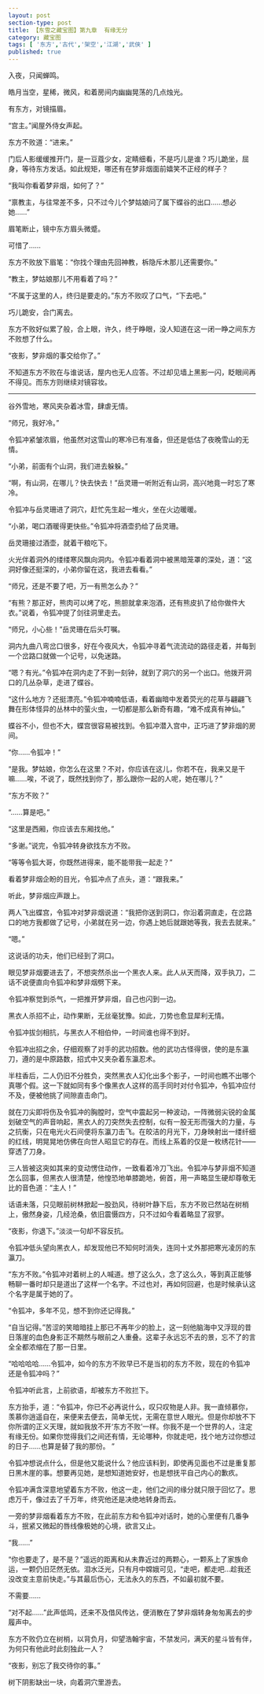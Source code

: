 ```yaml
---
layout: post
section-type: post
title: 【东雪之藏宝图】第九章  有缘无分
category: 藏宝图
tags: [ '东方','古代','架空','江湖','武侠' ]
published: true
---
```

入夜，只闻蝉鸣。

皓月当空，星稀，微风，和着房间内幽幽晃荡的几点烛光。

有东方，对镜描眉。

“宫主。”闻屋外侍女声起。

东方不败道：“进来。”

门后人影缓缓推开门，是一豆蔻少女，定睛细看，不是巧儿是谁？巧儿跪坐，屈身，等待东方发话。如此规矩，哪还有在梦非烟面前嬉笑不正经的样子？

“我叫你看着梦非烟，如何了？”

“禀教主，与往常差不多，只不过今儿个梦姑娘问了属下蝶谷的出口……想必她……”

眉笔断止，镜中东方眉头微蹙。

可惜了……

东方不败放下眉笔：“你找个理由先回神教，柝隐斥木那儿还需要你。”

“教主，梦姑娘那儿不用看着了吗？”

“不属于这里的人，终归是要走的。”东方不败叹了口气，“下去吧。”

巧儿跪安，合门离去。

东方不败好似累了般，合上眼，许久，终于睁眼，没人知道在这一闭一睁之间东方不败想了什么。

“夜影，梦非烟的事交给你了。”

不知道东方不败在与谁说话，屋内也无人应答。不过却见墙上黑影一闪，眨眼间再不得见。而东方则继续对镜容妆。
****

谷外雪地，寒风夹杂着冰雪，肆虐无情。

“师兄，我好冷。”

令狐冲紧皱浓眉，他虽然对这雪山的寒冷已有准备，但还是低估了夜晚雪山的无情。

“小弟，前面有个山洞，我们进去躲躲。”

“啊，有山洞，在哪儿？快去快去！”岳灵珊一听附近有山洞，高兴地竟一时忘了寒冷。

令狐冲与岳灵珊进了洞穴，赶忙先生起一堆火，坐在火边暖暖。

“小弟，喝口酒暖得更快些。”令狐冲将酒壶扔给了岳灵珊。

岳灵珊接过酒壶，就着干粮吃下。

火光伴着洞外的缕缕寒风飘向洞内。令狐冲看着洞中被黑暗笼罩的深处，道：“这洞好像还挺深的，小弟你留在这，我进去看看。”

“师兄，还是不要了吧，万一有熊怎么办？”

“有熊？那正好，熊肉可以烤了吃，熊胆就拿来泡酒，还有熊皮扒了给你做件大衣。”说着，令狐冲提了剑往洞里走去。

“师兄，小心些！”岳灵珊在后头叮嘱。

洞内九曲八弯岔口很多，好在今夜风大，令狐冲寻着气流流动的路径走着，并每到一个岔路口就做一个记号，以免迷路。

“嗯？有光。”令狐冲在洞内走了不到一刻钟，就到了洞穴的另一个出口。他拨开洞口的几丛杂草，走进了蝶谷。

“这什么地方？还挺漂亮。”令狐冲喃喃低语，看着幽暗中发着荧光的花草与翩翩飞舞在形体怪异的丛林中的萤火虫，一切都是那么新奇有趣，“难不成真有神仙。”

蝶谷不小，但也不大，蝶宫很容易被找到。令狐冲潜入宫中，正巧进了梦非烟的房间。

“你……令狐冲！”

“是我。梦姑娘，你怎么在这里？不对，你应该在这儿，你若不在，我来又是干嘛……唉，不说了，既然找到你了，那么跟你一起的人呢，她在哪儿？”

“东方不败？”

“……算是吧。”

“这里是西厢，你应该去东厢找他。”

“多谢。”说完，令狐冲转身欲找东方不败。

“等等令狐大哥，你既然进得来，能不能带我一起走？”

看着梦非烟企盼的目光，令狐冲点了点头，道：“跟我来。”

听此，梦非烟应声跟上。

两人飞出蝶宫，令狐冲对梦非烟说道：“我把你送到洞口，你沿着洞直走，在岔路口的地方我都做了记号，小弟就在另一边，你遇上她后就跟她等我，我去去就来。”

“嗯。”

这说话的功夫，他们已经到了洞口。

眼见梦非烟要进去了，不想突然杀出一个黑衣人来。此人从天而降，双手执刀，二话不说便直向令狐冲和梦非烟劈下来。

令狐冲察觉到杀气，一把推开梦非烟，自己也闪到一边。

黑衣人杀招不止，动作果断，无丝毫犹豫。如此，刀势也愈显犀利无情。

令狐冲拔剑相抗，与黑衣人不相伯仲，一时间谁也得不到好。

令狐冲出招之余，仔细观察了对手的武功招数。他的武功古怪得很，使的是东瀛刀，遵的是中原路数，招式中又夹杂着东瀛忍术。

半柱香后，二人仍旧不分胜负，突然黑衣人幻化出多个影子，一时间也瞧不出哪个真哪个假。这一下就如同有多个像黑衣人这样的高手同时对付令狐冲，令狐冲应付不及，便被他挑了间隙直击命门。

就在刀尖即将伤及令狐冲的胸膛时，空气中震起另一种波动，一阵微弱尖锐的金属划破空气的声音响起，黑衣人的刀突然失去控制，似有一股无形而强大的力量，与之抗衡，只在电光火石间便将东瀛刀击飞。在皎洁的月光下，刀身映射出一缕纤细的红线，明晃晃地仿佛在向世人昭显它的存在。而线上系着的仅是一枚绣花针——穿透了刀身。

三人皆被这突如其来的变动愣住动作，一致看着冷刀飞出。令狐冲与梦非烟不知道怎么回事，但黑衣人很清楚，他惶恐地单膝跪地，俯首，用一声略显生硬却尊敬无比的音色道：“主人！”

话语未落，只见眼前树林掀起一股劲风，待树叶静下后，东方不败已然站在树梢上，傲然身姿，几经沧桑，依旧震慑四方，只不过如今看着略显了寂寥。

“夜影，你退下。”淡淡一句却不容反抗。

令狐冲低头望向黑衣人，却发现他已不知何时消失，连同十丈外那把寒光凌厉的东瀛刀。

“东方不败。”令狐冲对着树上的人喊道。想了这么久，念了这么久，等到真正能够畅聊一番时却只是道出了这样一个名字。不过也对，再如何回避，也是时候承认这个名字是属于她的了。

“令狐冲，多年不见，想不到你还记得我。”

“自当记得。”苦涩的笑暗暗挂上那已不再年少的脸上，这一刻他脑海中又浮现的昔日落崖的血色身影正不期然与眼前之人重叠。这辈子永远忘不去的景，忘不了的言全全都浓缩在了那一日里。

“哈哈哈哈……令狐冲，如今的东方不败早已不是当初的东方不败，现在的令狐冲还是令狐冲吗？”

令狐冲听此言，上前欲语，却被东方不败拦下。

东方抬手，道：“令狐冲，你已不必再说什么，叹只叹物是人非。我一直倾慕你，羡慕你逍遥自在，来便来去便去，简单无忧，无需在意世人眼光。但是你却放不下你所谓的正义天理，就如我放不开‘东方不败’一样。你我不是一个世界的人，注定有缘无份。如果你觉得我们之间还有情，无论哪种，你就走吧，找个地方过你想过的日子……也算是替了我的那份。 ”

令狐冲想说点什么，但是他又能说什么？他应该料到，即使再见面也不过是重复那日黑木崖的事。想要再见她，是想知道她安好，也是想抚平自己内心的歉疚。

令狐冲满含深意地望着东方不败，他这一走，他们之间的缘分就只限于回忆了。思虑万千，像过去了千万年，终究他还是决绝地转身而去。

一旁的梦非烟看着东方不败，在此前东方和令狐冲对话时，她的心里便有几番争斗，抿紧又微起的唇线像极她的心境，欲言又止。

“我……”

“你也要走了，是不是？”遥远的距离和从未靠近过的两颗心，一颗系上了家族命运，一颗仍旧茫然无依。泪水泛光，只有月中嫦娥可见，“走吧，都走吧…趁我还没改变主意前快走。”与其最后伤心，无法永久的东西，不如最初就不要。

不需要……

“对不起……”此声低鸣，还来不及借风传达，便消散在了梦非烟转身匆匆离去的步履声中。

东方不败仍立在树梢，以背负月，仰望浩翰宇宙，不禁发问，满天的星斗皆有伴，为何只有他此时此刻独此一人？

“夜影，别忘了我交待你的事。”

树下阴影缺出一块，向着洞穴里游去。
